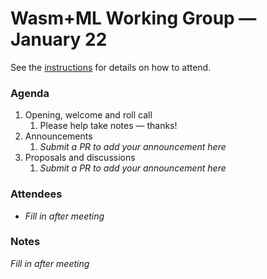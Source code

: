 # Wasm+ML Working Group &mdash; January 22

See the [instructions](../README.md) for details on how to attend.

### Agenda

1. Opening, welcome and roll call
    1. Please help take notes &mdash; thanks!
1. Announcements
    1. _Submit a PR to add your announcement here_
1. Proposals and discussions
    1. _Submit a PR to add your announcement here_

### Attendees

- _Fill in after meeting_

### Notes

_Fill in after meeting_
